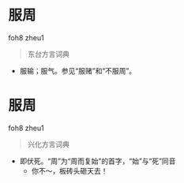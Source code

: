 # 服周
foh8 zheu1
> 东台方言词典
- 服输；服气。参见“服赌”和“不服周”。

# 服周
foh8 zheu1
> 兴化方言词典
- 即伏死。“周”为“周而复始”的首字，“始”与“死”同音
  - 你不～，板砖头砸天去！
